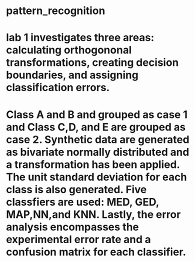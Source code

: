 # pattern_recognition

# lab 1 investigates three areas: calculating orthogononal transformations, creating decision boundaries, and assigning classification errors. 

# Class A and B and grouped as case 1 and Class C,D, and E are grouped as case 2. Synthetic data are generated as bivariate normally distributed and a transformation has been applied. The unit standard deviation for each class is also generated. Five classfiers are used: MED, GED, MAP,NN,and KNN. Lastly, the error analysis encompasses the experimental error rate and a confusion matrix for each classifier.
